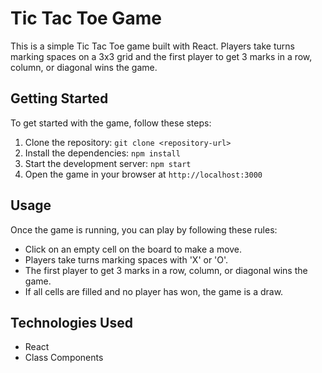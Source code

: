 # Tic Tac Toe Game

This is a simple Tic Tac Toe game built with React. Players take turns marking spaces on a 3x3 grid and the first player to get 3 marks in a row, column, or diagonal wins the game.

## Getting Started

To get started with the game, follow these steps:

1. Clone the repository: `git clone <repository-url>`
2. Install the dependencies: `npm install`
3. Start the development server: `npm start`
4. Open the game in your browser at `http://localhost:3000`

## Usage

Once the game is running, you can play by following these rules:

- Click on an empty cell on the board to make a move.
- Players take turns marking spaces with 'X' or 'O'.
- The first player to get 3 marks in a row, column, or diagonal wins the game.
- If all cells are filled and no player has won, the game is a draw.

## Technologies Used

- React
- Class Components
